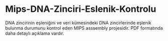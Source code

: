 # Mips-DNA-Zinciri-Eslenik-Kontrolu
DNA zincirinin eşleniğini ve veri kümesindeki DNA zincirlerinde eşlenik bulunma durumunu kontrol eden MIPS asssembly projesidir. PDF formatında daha detaylı açıklama vardır.
